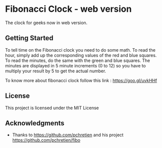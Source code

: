 # Fibonacci Clock - web version

The clock for geeks now in web version.

## Getting Started

To tell time on the Fibonacci clock you need to do some math. To read the hour, simply add up the corresponding values of the red and blue squares. To read the minutes, do the same with the green and blue squares. The minutes are displayed in 5 minute increments (0 to 12) so you have to multiply your result by 5 to get the actual number.

To know more about fibonacci clock follow this link : https://goo.gl/uvkHHf
## License

This project is licensed under the MIT License 

## Acknowledgments

* Thanks to https://github.com/pchretien and his project https://github.com/pchretien/fibo
